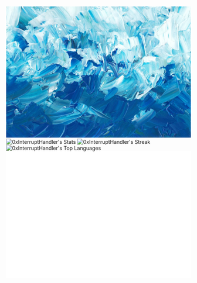 ![Alt text](image2.png)
![0xInterruptHandler's Stats](https://github-readme-stats.vercel.app/api?username=0xInterruptHandler&theme=default&show_icons=true&hide_border=false&count_private=true)
![0xInterruptHandler's Streak](https://github-readme-streak-stats.herokuapp.com/?user=0xInterruptHandler&theme=default&hide_border=false)
![0xInterruptHandler's Top Languages](https://github-readme-stats.vercel.app/api/top-langs/?username=0xInterruptHandler&theme=default&show_icons=true&hide_border=false&layout=compact)
<img src="./metrics.plugin.isocalendar.fullyear.svg" alt="Isometric commit calendar">
